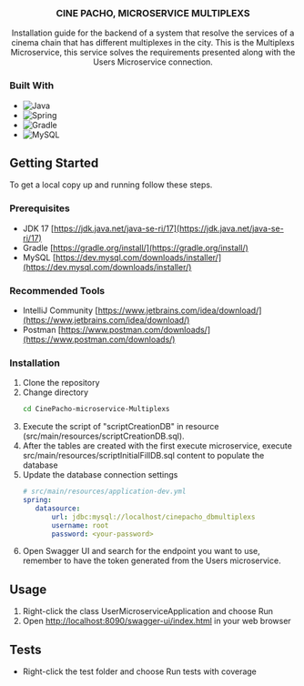 <br />
<div align="center">
<h3 align="center">CINE PACHO, MICROSERVICE MULTIPLEXS</h3>
  <p align="center">
    Installation guide for the backend of a system that resolve the services of a cinema chain that has different multiplexes in the city. This is the Multiplexs Microservice, this service solves the requirements presented along with the Users Microservice connection.
  </p>
</div>

### Built With

* ![Java](https://img.shields.io/badge/java-%23ED8B00.svg?style=for-the-badge&logo=java&logoColor=white)
* ![Spring](https://img.shields.io/badge/Spring-6DB33F?style=for-the-badge&logo=spring&logoColor=white)
* ![Gradle](https://img.shields.io/badge/Gradle-02303A.svg?style=for-the-badge&logo=Gradle&logoColor=white)
* ![MySQL](https://img.shields.io/badge/MySQL-00000F?style=for-the-badge&logo=mysql&logoColor=white)


<!-- GETTING STARTED -->
## Getting Started

To get a local copy up and running follow these steps.

### Prerequisites

* JDK 17 [https://jdk.java.net/java-se-ri/17](https://jdk.java.net/java-se-ri/17)
* Gradle [https://gradle.org/install/](https://gradle.org/install/)
* MySQL [https://dev.mysql.com/downloads/installer/](https://dev.mysql.com/downloads/installer/)

### Recommended Tools
* IntelliJ Community [https://www.jetbrains.com/idea/download/](https://www.jetbrains.com/idea/download/)
* Postman [https://www.postman.com/downloads/](https://www.postman.com/downloads/)

### Installation

1. Clone the repository
2. Change directory
   ```sh
   cd CinePacho-microservice-Multiplexs
   ```
3. Execute the script of "scriptCreationDB" in resource (src/main/resources/scriptCreationDB.sql).
4. After the tables are created with the first execute microservice, execute src/main/resources/scriptInitialFillDB.sql content to populate the database
5. Update the database connection settings
   ```yml
   # src/main/resources/application-dev.yml
   spring:
      datasource:
          url: jdbc:mysql://localhost/cinepacho_dbmultiplexs
          username: root
          password: <your-password>
   ```
6. Open Swagger UI and search for the endpoint you want to use, remember to have the token generated from the Users microservice.

<!-- USAGE -->
## Usage

1. Right-click the class UserMicroserviceApplication and choose Run
2. Open [http://localhost:8090/swagger-ui/index.html](http://localhost:8090/swagger-ui/index.html) in your web browser

<!-- ROADMAP -->
## Tests

- Right-click the test folder and choose Run tests with coverage
